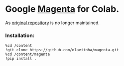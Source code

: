 # Google [Magenta](https://magenta.tensorflow.org/) for Colab.

As [original repository](https://github.com/magenta/magenta) is no longer maintained.

### Installation:
```
%cd /content
!git clone https://github.com/olaviinha/magenta.git
%cd /content/magenta
!pip install .
```
